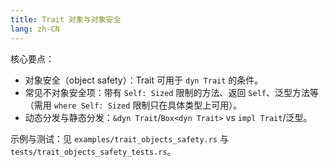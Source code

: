 ```yaml
---
title: Trait 对象与对象安全
lang: zh-CN
---
```


核心要点：

- 对象安全（object safety）：Trait 可用于 `dyn Trait` 的条件。
- 常见不对象安全项：带有 `Self: Sized` 限制的方法、返回 `Self`、泛型方法等（需用 `where Self: Sized` 限制只在具体类型上可用）。
- 动态分发与静态分发：`&dyn Trait`/`Box<dyn Trait>` vs `impl Trait`/泛型。

示例与测试：见 `examples/trait_objects_safety.rs` 与 `tests/trait_objects_safety_tests.rs`。

